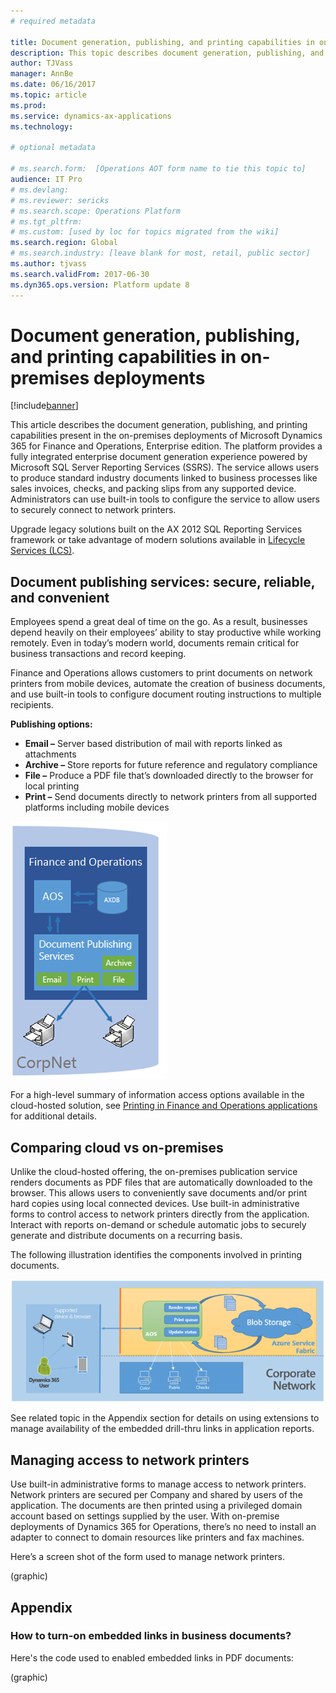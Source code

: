 ```yaml
---
# required metadata

title: Document generation, publishing, and printing capabilities in on-premises deployments
description: This topic describes document generation, publishing, and printing capabilities in on-premises deployments.
author: TJVass
manager: AnnBe
ms.date: 06/16/2017
ms.topic: article
ms.prod: 
ms.service: dynamics-ax-applications
ms.technology: 

# optional metadata

# ms.search.form:  [Operations AOT form name to tie this topic to]
audience: IT Pro
# ms.devlang: 
# ms.reviewer: sericks
# ms.search.scope: Operations Platform
# ms.tgt_pltfrm: 
# ms.custom: [used by loc for topics migrated from the wiki]
ms.search.region: Global
# ms.search.industry: [leave blank for most, retail, public sector]
ms.author: tjvass
ms.search.validFrom: 2017-06-30 
ms.dyn365.ops.version: Platform update 8 
---
```


# Document generation, publishing, and printing capabilities in on-premises deployments

[!include[banner](../includes/banner.md)]

This article describes the document generation, publishing, and printing capabilities present in the on-premises deployments of Microsoft Dynamics 365 for Finance and Operations, Enterprise edition.  The platform provides a fully integrated enterprise document generation experience powered by Microsoft SQL Server Reporting Services (SSRS).  The service allows users to produce standard industry documents linked to business processes like sales invoices, checks, and packing slips from any supported device.  Administrators can use built-in tools to configure the service to allow users to securely connect to network printers.

Upgrade legacy solutions built on the AX 2012 SQL Reporting Services framework or take advantage of modern solutions available in [Lifecycle Services (LCS)](https://lcs.dynamics.com).

## Document publishing services: secure, reliable, and convenient
Employees spend a great deal of time on the go.  As a result, businesses depend heavily on their employees’ ability to stay productive while working remotely.  Even in today’s modern world, documents remain critical for business transactions and record keeping.  

Finance and Operations allows customers to print documents on network printers from mobile devices, automate the creation of business documents, and use built-in tools to configure document routing instructions to multiple recipients.

**Publishing options:**
- **Email –** Server based distribution of mail with reports linked as attachments
- **Archive –** Store reports for future reference and regulatory compliance
- **File –** Produce a PDF file that’s downloaded directly to the browser for local printing
- **Print –** Send documents directly to network printers from all supported platforms including mobile devices

![Document publishing services](media/document-publishing-services.png)

For a high-level summary of information access options available in the cloud-hosted solution, see [Printing in Finance and Operations applications](print-documents.md) for additional details.

## Comparing cloud vs on-premises
Unlike the cloud-hosted offering, the on-premises publication service renders documents as PDF files that are automatically downloaded to the browser.  This allows users to conveniently save documents and/or print hard copies using local connected devices.  Use built-in administrative forms to control access to network printers directly from the application.  Interact with reports on-demand or schedule automatic jobs to securely generate and distribute documents on a recurring basis.

The following illustration identifies the components involved in printing documents.

![Cloud vs. on-premises](media/Cloud-vs-on-premises.png)

See related topic in the Appendix section for details on using extensions to manage availability of the embedded drill-thru links in application reports.

## Managing access to network printers
Use built-in administrative forms to manage access to network printers.  Network printers are secured per Company and shared by users of the application.  The documents are then printed using a privileged domain account based on settings supplied by the user.  With on-premise deployments of Dynamics 365 for Operations, there’s no need to install an adapter to connect to domain resources like printers and fax machines.

Here’s a screen shot of the form used to manage network printers.

(graphic)

## Appendix

### How to turn-on embedded links in business documents?
Here's the code used to enabled embedded links in PDF documents: 

(graphic)






